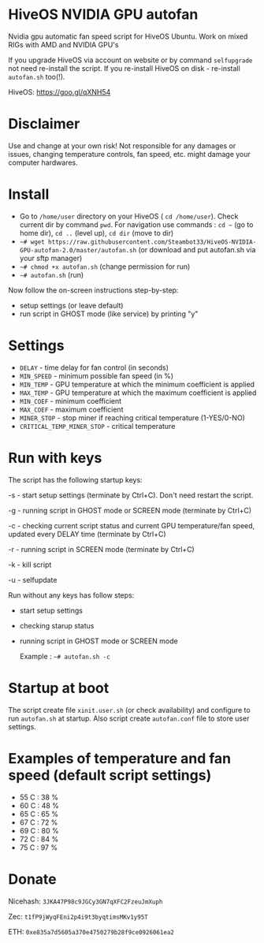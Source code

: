 # HiveOS NVIDIA GPU autofan
Nvidia gpu automatic fan speed script for HiveOS Ubuntu. Work on mixed RIGs with AMD and NVIDIA GPU's

If you upgrade HiveOS via account on website or by command ```selfupgrade``` not need re-install the script.
If you re-install HiveOS on disk - re-install ```autofan.sh``` too(!).

HiveОS: https://goo.gl/qXNH54

# Disclaimer
Use and change at your own risk! Not responsible for any damages or issues, changing temperature controls, fan speed, etc. might damage your computer hardwares.

# Install
- Go to ```/home/user``` directory on your HiveOS ( ```cd /home/user```). Check current dir by command ```pwd```.
For navigation use commands : ```cd ~``` (go to home dir),  ```cd ..``` (level up), ```cd dir``` (move to dir)
- ```~# wget https://raw.githubusercontent.com/Steambot33/HiveOS-NVIDIA-GPU-autofan-2.0/master/autofan.sh```
(or download and put autofan.sh via your sftp manager)
- ```~# chmod +x autofan.sh``` 
(change permission for run)
- ```~# autofan.sh``` (run)

Now follow the on-screen instructions step-by-step:
- setup settings (or leave default)
- run script in GHOST mode (like service) by printing "y"

# Settings
 - ```DELAY``` - time delay for fan control (in seconds)
 - ```MIN_SPEED``` - minimum possible fan speed (in %)
 - ```MIN_TEMP``` - GPU temperature at which the minimum coefficient is applied
 - ```MAX_TEMP``` - GPU temperature at which the maximum coefficient is applied
 - ```MIN_COEF``` - minimum coefficient
 - ```MAX_COEF``` - maximum coefficient
 - ```MINER_STOP``` - stop miner if reaching critical temperature (1-YES/0-NO)
 - ```CRITICAL_TEMP_MINER_STOP``` - critical temperature


# Run with keys
The script has the following startup keys:

-s 		- start setup settings (terminate by Ctrl+C). Don't need restart the script.

-g 		- running script in GHOST mode or SCREEN mode (terminate by Ctrl+C)

-c 		- checking current script status and current GPU temperature/fan speed, updated every DELAY time (terminate by Ctrl+C)

-r 		- running script in SCREEN mode (terminate by Ctrl+C)

-k 		- kill script

-u		- selfupdate

  Run without any keys has follow steps: 
  - start setup settings
  - checking starup status
  - running script in GHOST mode or SCREEN mode
	
	Example : ```~# autofan.sh -c```
	
# Startup at boot
The script create file ```xinit.user.sh``` (or check availability) and configure to run ```autofan.sh``` at startup.
Also script create ```autofan.conf``` file to store user settings.

# Examples of temperature and fan speed (default script settings)
- 55 C : 38 %
- 60 C : 48 %
- 65 C : 65 %
- 67 C : 72 %
- 69 C : 80 %
- 72 C : 84 %
- 75 C : 97 %

# Donate

Nicehash: ```3JKA47P98c9JGCy3GN7qXFC2FzeuJmXuph```

Zec: ```t1fP9jWyqFEni2p4i9t3byqtimsMKv1y95T```

ETH: ```0xe835a7d5605a370e4750279b28f9ce0926061ea2```

	
